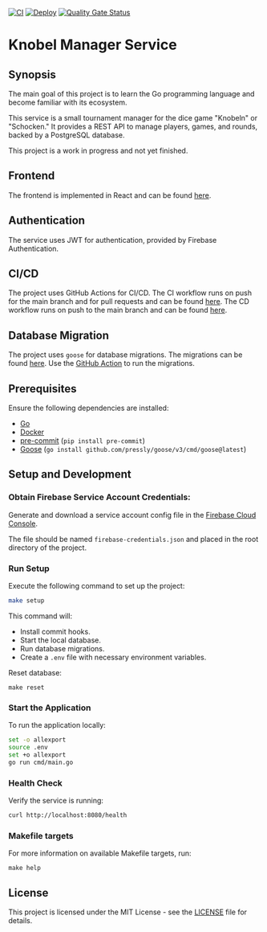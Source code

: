 [![CI](https://github.com/henok321/knobel-manager-service/actions/workflows/CI.yml/badge.svg)](https://github.com/henok321/knobel-manager-service/actions/workflows/CI.yml)
[![Deploy](https://github.com/henok321/knobel-manager-service/actions/workflows/deploy.yml/badge.svg)](https://github.com/henok321/knobel-manager-service/actions/workflows/deploy.yml)
[![Quality Gate Status](https://sonarcloud.io/api/project_badges/measure?project=henok321_knobel-manager-service&metric=alert_status)](https://sonarcloud.io/summary/new_code?id=henok321_knobel-manager-service)

# Knobel Manager Service

## Synopsis

The main goal of this project is to learn the Go programming language and become familiar with its ecosystem.

This service is a small tournament manager for the dice game "Knobeln" or "Schocken." It provides a REST API to manage
players, games, and rounds, backed by a PostgreSQL database.

This project is a work in progress and not yet finished.

## Frontend

The frontend is implemented in React and can be found [here](https://github.com/henok321/knobel-manager-app).

## Authentication

The service uses JWT for authentication, provided by Firebase Authentication.

## CI/CD

The project uses GitHub Actions for CI/CD. The CI workflow runs on push for the main branch and for pull requests and
can be found [here](.github/workflows/CI.yml). The CD workflow runs on push to the main branch and can be
found [here](.github/workflows/deploy.yml).

## Database Migration

The project uses `goose` for database migrations. The migrations can be found [here](db/migrations). Use
the [GitHub Action](.github/workflows/db_migration.yml) to run the migrations.

## Prerequisites

Ensure the following dependencies are installed:

- [Go](https://go.dev/doc/install)
- [Docker](https://docs.docker.com/get-docker/)
- [pre-commit](https://pre-commit.com/) (`pip install pre-commit`)
- [Goose](https://github.com/pressly/goose) (`go install github.com/pressly/goose/v3/cmd/goose@latest`)

## Setup and Development

### Obtain Firebase Service Account Credentials:

Generate and download a service account config file in
the [Firebase Cloud Console](https://console.firebase.google.com/u/1/project/knobel-manager-webapp/settings/serviceaccounts/adminsdk).

The file should be named `firebase-credentials.json` and placed in the root directory of the project.

### Run Setup

Execute the following command to set up the project:

```sh
make setup
```

This command will:

* Install commit hooks.
* Start the local database.
* Run database migrations.
* Create a `.env` file with necessary environment variables.

Reset database:

```shell
make reset
```

### Start the Application

To run the application locally:

```sh
set -o allexport
source .env
set +o allexport
go run cmd/main.go

```

### Health Check

Verify the service is running:

```sh
curl http://localhost:8080/health
```

### Makefile targets

For more information on available Makefile targets, run:

```shell
make help
```

## License

This project is licensed under the MIT License - see the [LICENSE](LICENSE) file for details.

